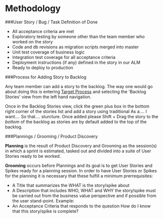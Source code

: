 Methodology
===========


###User Story / Bug / Task Definition of Done

* All acceptance criteria are met
* Exploratory testing by someone other than the team member who worked on the story
* Code and db revisions as migration scripts merged into master
* Unit test coverage of business logic
* Integration test coverage for all acceptance criteria
* Deployment instructions (if any) defined in the story in our ALM 
* Ready to deploy to production

###Process for Adding Story to Backlog

Any team member can add a story to the backlog. The way one would go about doing this is entering [Target Process](https://orchardmile.tpondemand.com) and selecting the 'Backlog Stories' view from the left hand navigation.

Once in the Backlog Stories view, click the green plus box in the bottom right corner of the stories list and add a story using traditional As a.... I want.... So that.... sturcture. Once added please Shift + Drag the story to the _bottom_ of the backlog as stories are by default added to the top of the backlog.  

###Plannings / Grooming / Product Discovery

**Planning** is the result of Product Discovery and Grooming as the session(s) in which a sprint is estimated, tasked out and divided into a suite of User Stories ready to be worked.

**Grooming** occurs before Plannings and its goal is to get User Stories and Spikes ready for a planning session. In order to have User Stories or Spikes for the planning it is necessary that these fulfill a minimum prerrequisites: 
* A Title that summarizes the WHAT is the story/spike about
* A Description that includes WHO, WHAT and WHY the story/spike must be carried out from the business value perspective and if possible from the user stand-point. Example:
* An Acceptance Criteria that responds to the question How do I know that this story/spike is complete?

 


